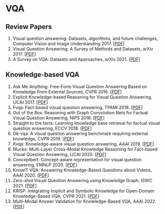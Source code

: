 # VQA

## Review Papers

1. Visual question answering: Datasets, algorithms, and future challenges, Computer Vision and Image Understanding  2017. [<a href="https://arxiv.org/pdf/1610.01465.pdf">PDF</a>]
2. Visual Question Answering: A Survey of Methods and Datasets, arXiv 2017. [<a href="https://arxiv.org/pdf/1607.05910.pdf">PDF</a>]
3. A Survey on VQA: Datasets and Approaches, arXiv 2021. [<a href="https://arxiv.org/pdf/2105.00421.pdf">PDF</a>]

## Knowledge-based VQA

1. Ask Me Anything: Free-Form Visual Question Answering Based on Knowledge From External Sources, CVPR 2016. [<a href="https://arxiv.org/pdf/1511.06973.pdf">PDF</a>]
2. Explicit Knowledge-based Reasoning for Visual Question Answering, IJCAI 2017.  [<a href="https://arxiv.org/pdf/1511.02570.pdf">PDF</a>]
3. Fvqa: Fact-based visual question answering, TPAMI 2018. [<a href="https://arxiv.org/pdf/1606.05433.pdf">PDF</a>]
4. Out of the Box: Reasoning with Graph Convolution Nets for Factual Visual Question Answering, NIPS 2018. [<a href="https://arxiv.org/pdf/1811.00538.pdf">PDF</a>]
5. Straight to the facts: Learning knowledge base retrieval for factual visual question answering, ECCV 2018. [<a href="https://arxiv.org/pdf/1809.01124.pdf">PDF</a>]
6. Ok-vqa: A visual question answering benchmark requiring external knowledge, CVPR 2019. [<a href="https://arxiv.org/pdf/1906.00067.pdf">PDF</a>]
7. Kvqa: Knowledge-aware visual question answering, AAAI 2019. [<a href="https://ojs.aaai.org/index.php/AAAI/article/view/4915">PDF</a>]
8. Mucko: Multi-Layer Cross-Modal Knowledge Reasoning for Fact-based Visual Question Answering, IJCAI 2020. [<a href="https://arxiv.org/pdf/2006.09073.pdf">PDF</a>]
9. Conceptbert: Concept-aware representation for visual question answering, EMNLP 2020. [<a href="https://aclanthology.org/2020.findings-emnlp.44.pdf">PDF</a>]
10. KnowIT VQA: Answering Knowledge-Based Questions about Videos, AAAI 2020. [<a href="https://arxiv.org/pdf/1910.10706.pdf">PDF</a>]
11. Zero-shot Visual Question Answering using Knowledge Graph, ISWC 2021. [<a href="https://arxiv.org/pdf/2107.05348.pdf">PDF</a>]
12. KRISP: Integrating Implicit and Symbolic Knowledge for Open-Domain Knowledge-Based VQA, CVPR 2021. [<a href="https://arxiv.org/pdf/2012.11014.pdf">PDF</a>]
13. Multi-Modal Answer Validation for Knowledge-Based VQA, AAAI 2022. [<a href="https://arxiv.org/pdf/2103.12248.pdf">PDF</a>] 
